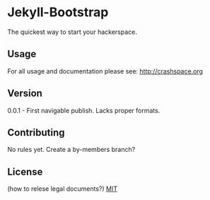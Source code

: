 # Jekyll-Bootstrap

The quickest way to start your hackerspace. 

## Usage

For all usage and documentation please see: <http://crashspace.org>

## Version

0.0.1 - First navigable publish. Lacks proper formats. 


## Contributing

No rules yet. Create a by-members branch? 

## License
(how to relese legal documents?)
[MIT](http://opensource.org/licenses/MIT)
